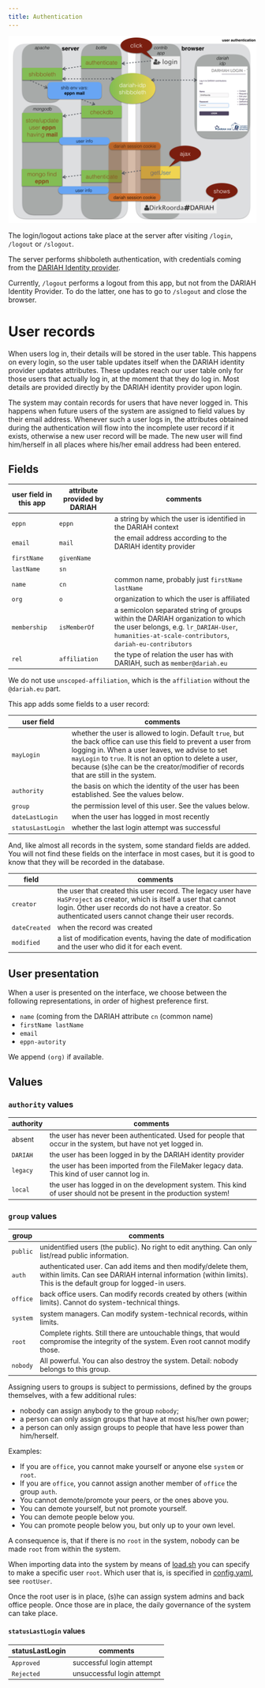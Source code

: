```yaml
---
title: Authentication
---
```


![diag](design/design.003.png)

The login/logout actions take place at the server after visiting `/login`,
`/logout` or `/slogout`.

The server performs shibboleth authentication, with credentials coming from the
[DARIAH Identity provider]({{site.dariahIDP}}).

Currently, `/logout` performs a logout from this app, but not from the DARIAH
Identity Provider. To do the latter, one has to go to `/slogout` and close the
browser.

User records
============

When users log in, their details will be stored in the user table. This happens
on every login, so the user table updates itself when the DARIAH identity
provider updates attributes. These updates reach our user table only for those
users that actually log in, at the moment that they do log in. Most details are
provided directly by the DARIAH identity provider upon login.

The system may contain records for users that have never logged in. This happens
when future users of the system are assigned to field values by their email
address. Whenever such a user logs in, the attributes obtained during the
authentication will flow into the incomplete user record if it exists, otherwise
a new user record will be made. The new user will find him/herself in all places
where his/her email address had been entered.

Fields
------

user field in this app | attribute provided by DARIAH | comments
---------------------- | ---------------------------- | --------
`eppn` | `eppn` | a string by which the user is identified in the DARIAH context
`email` | `mail` | the email address according to the DARIAH identity provider
`firstName` | `givenName` | 
`lastName` | `sn` | 
`name` | `cn` | common name, probably just `firstName lastName`
`org` | `o` | organization to which the user is affiliated
`membership` | `isMemberOf` | a semicolon separated string of groups within the DARIAH organization to which the user belongs, e.g. `lr_DARIAH-User`, `humanities-at-scale-contributors`, `dariah-eu-contributors`
`rel` | `affiliation` | the type of relation the user has with DARIAH, such as `member@dariah.eu`

We do not use `unscoped-affiliation`, which is the `affiliation` without the
`@dariah.eu` part.

This app adds some fields to a user record:

user field | comments
---------- | --------
`mayLogin` | whether the user is allowed to login. Default `true`, but the back office can use this field to prevent a user from logging in. When a user leaves, we advise to set `mayLogin` to `true`. It is not an option to delete a user, because (s)he can be the creator/modifier of records that are still in the system.
`authority` | the basis on which the identity of the user has been established. See the values below.
`group` | the permission level of this user. See the values below.
`dateLastLogin` | when the user has logged in most recently
`statusLastLogin` | whether the last login attempt was successful

And, like almost all records in the system, some standard fields are added. You
will not find these fields on the interface in most cases, but it is good to
know that they will be recorded in the database.

field | comments
----- | --------
`creator` | the user that created this user record. The legacy user have `HaSProject` as creator, which is itself a user that cannot login. Other user records do not have a creator. So authenticated users cannot change their user records.
`dateCreated` | when the record was created
`modified` | a list of modification events, having the date of modification and the user who did it for each event.

User presentation
-----------------

When a user is presented on the interface, we choose between the following
representations, in order of highest preference first.

*   `name` (coming from the DARIAH attribute `cn` (common name)
*   `firstName lastName`
*   `email`
*   `eppn-autority`

We append `(org)` if available.

Values
------

### `authority` values ###

authority | comments
--------- | --------
absent | the user has never been authenticated. Used for people that occur in the system, but have not yet logged in.
`DARIAH` | the user has been logged in by the DARIAH identity provider
`legacy` | the user has been imported from the FileMaker legacy data. This kind of user cannot log in.
`local` | the user has logged in on the development system. This kind of user should not be present in the production system!

### `group` values ###

group | comments
----- | --------
`public` | unidentified users (the public). No right to edit anything. Can only list/read public information.
`auth` | authenticated user. Can add items and then modify/delete them, within limits. Can see DARIAH internal information (within limits). This is the default group for logged-in users.
`office` | back office users. Can modify records created by others (within limits). Cannot do system-technical things.
`system` | system managers. Can modify system-technical records, within limits.
`root` | Complete rights. Still there are untouchable things, that would compromise the integrity of the system. Even root cannot modify those.
`nobody` | All powerful. You can also destroy the system. Detail: nobody belongs to this group.

Assigning users to groups is subject to permissions, defined by the groups
themselves, with a few additional rules:

*   nobody can assign anybody to the group `nobody`;
*   a person can only assign groups that have at most his/her own power;
*   a person can only assign groups to people that have less power than
    him/herself.

Examples:

*   If you are `office`, you cannot make yourself or anyone else `system` or
    `root`.
*   If you are `office`, you cannot assign another member of `office` the group
    `auth`.
*   You cannot demote/promote your peers, or the ones above you.
*   You can demote yourself, but not promote yourself.
*   You can demote people below you.
*   You can promote people below you, but only up to your own level.

A consequence is, that if there is no `root` in the system, nobody can be made
`root` from within the system.

When importing data into the system by means of
[load.sh]({{site.staticBase}}/tools/load.sh) you can specify to make a specific
user `root`. Which user that is, is specified in
[config.yaml]({{site.staticBase}}/tools/config.yaml), see `rootUser`.

Once the root user is in place, (s)he can assign system admins and back office
people. Once those are in place, the daily governance of the system can take
place.

#### `statusLastLogin` values ####

statusLastLogin | comments
--------------- | --------
`Approved` | successful login attempt
`Rejected` | unsuccessful login attempt
